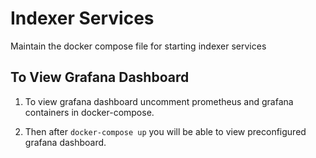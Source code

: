 # Indexer Services

Maintain the docker compose file for starting indexer services

## To View Grafana Dashboard

1) To view grafana dashboard uncomment prometheus and grafana containers in docker-compose.

2) Then after `docker-compose up` you will be able to view preconfigured grafana dashboard.